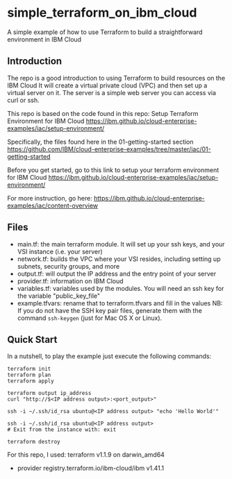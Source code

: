 # simple_terraform_on_ibm_cloud
A simple example of how to use Terraform to build a straightforward environment in IBM Cloud

## Introduction

The repo is a good introduction to using Terraform to build resources on the IBM Cloud
It will create a virtual private cloud (VPC) and then set up a virtual server on it.
The server is a simple web server you can access via curl or ssh.

This repo is based on the code found in this repo:
Setup Terraform Environment for IBM Cloud
https://ibm.github.io/cloud-enterprise-examples/iac/setup-environment/

Specifically, the files found here in the 01-getting-started section
https://github.com/IBM/cloud-enterprise-examples/tree/master/iac/01-getting-started

Before you get started, go to this link to setup your terraform environment for IBM Cloud
https://ibm.github.io/cloud-enterprise-examples/iac/setup-environment/

For more instruction, go here: 
https://ibm.github.io/cloud-enterprise-examples/iac/content-overview

## Files
- main.tf: the main terraform module. It will set up your ssh keys, and your VSI instance (i.e. your server)
- network.tf: builds the VPC where your VSI resides, including setting up subnets, security groups, and more
- output.tf: will output the IP address and the entry point of your server
- provider.tf: information on IBM Cloud
- variables.tf: variables used by the modules. You will need an ssh key for the variable "public_key_file"
- example.tfvars: rename that to terraform.tfvars and fill in the values
NB: If you do not have the SSH key pair files, generate them with the command `ssh-keygen` (just for Mac OS X or Linux).


## Quick Start

In a nutshell, to play the example just execute the following commands:

```
terraform init
terraform plan
terraform apply

terraform output ip_address
curl "http://$<IP address output>:<port_output>"

ssh -i ~/.ssh/id_rsa ubuntu@<IP address output> "echo 'Hello World'"

ssh -i ~/.ssh/id_rsa ubuntu@<IP address output>
# Exit from the instance with: exit

terraform destroy
```

For this repo, I used:
terraform v1.1.9
on darwin_amd64
+ provider registry.terraform.io/ibm-cloud/ibm v1.41.1


